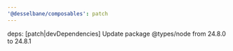 ```yaml
---
'@desselbane/composables': patch
---
```


deps: [patch|devDependencies] Update package @types/node from 24.8.0 to 24.8.1
